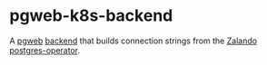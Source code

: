 # pgweb-k8s-backend

A [pgweb](https://github.com/sosedoff/pgweb) [backend](https://github.com/sosedoff/pgweb/wiki/Connect-Backend) that builds connection strings from the [Zalando postgres-operator](https://github.com/zalando/postgres-operator).
